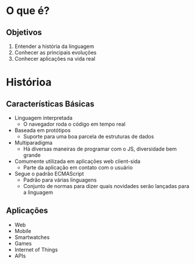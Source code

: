 # O que é?

## Objetivos

 1. Entender a história da linguagem
 2. Conhecer as principais evoluções
 3. Conhecer aplicações na vida real

# Histórioa

## Características Básicas

 - Linguagem interpretada
    - O navegador roda o código em tempo real
 - Baseada em protótipos
    - Suporte para uma boa parcela de estruturas de dados
 - Multiparadigma
    - Há diversas maneiras de programar com o JS, diversidade bem grande
 - Comumente utilizada em aplicações web client-sida
    - Parte da aplicação em contato com o usuário
 - Segue o padrão ECMAScript
    - Padrão para várias linguagens
    - Conjunto de normas para dizer quais novidades serão lançadas para a linguagem

## Aplicações

  - Web
  - Mobile
  - Smartwatches
  - Games
  - Internet of Things
  - APIs
